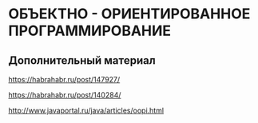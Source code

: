 # ОБЪЕКТНО - ОРИЕНТИРОВАННОЕ ПРОГРАММИРОВАНИЕ

## Дополнительный материал

https://habrahabr.ru/post/147927/

https://habrahabr.ru/post/140284/

http://www.javaportal.ru/java/articles/oopi.html
